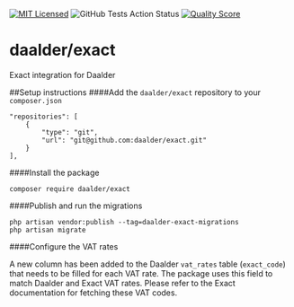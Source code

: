 [![MIT Licensed](https://img.shields.io/badge/license-MIT-brightgreen.svg?style=flat-square)](LICENSE.md)
![GitHub Tests Action Status](https://img.shields.io/github/workflow/status/daalder/exact/run-tests?label=tests)
[![Quality Score](https://img.shields.io/scrutinizer/g/Daalder/exact.svg?style=flat-square)](https://scrutinizer-ci.com/g/Daalder/exact)

# daalder/exact
Exact integration for Daalder

##Setup instructions
####Add the `daalder/exact` repository to your `composer.json`

```
"repositories": [
    {
        "type": "git",
        "url": "git@github.com:daalder/exact.git"
    }
],
```

####Install the package

``composer require daalder/exact``

####Publish and run the migrations

```
php artisan vendor:publish --tag=daalder-exact-migrations
php artisan migrate
```

####Configure the VAT rates

A new column has been added to the Daalder `vat_rates` table (`exact_code`) that needs to be filled for each VAT rate. The package uses this field to match Daalder and Exact VAT rates. Please refer to the Exact documentation for fetching these VAT codes. 

